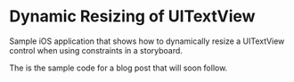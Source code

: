 # Dynamic Resizing of UITextView

Sample iOS application that shows how to dynamically resize a UITextView control when using constraints in a storyboard.

The is the sample code for a blog post that will soon follow.